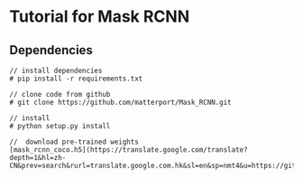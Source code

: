 # Tutorial for Mask RCNN  
## Dependencies  
	// install dependencies   
	# pip install -r requirements.txt
	
	// clone code from github  
	# git clone https://github.com/matterport/Mask_RCNN.git
	
	// install  
	# python setup.py install 
	
	//  download pre-trained weights  
    [mask_rcnn_coco.h5](https://translate.google.com/translate?depth=1&hl=zh-CN&prev=search&rurl=translate.google.com.hk&sl=en&sp=nmt4&u=https://github.com/matterport/Mask_RCNN/releases&xid=17259,15700021,15700124,15700149,15700168,15700173,15700186,15700201)
